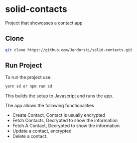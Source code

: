 # solid-contacts

Project that showcases a contact app

## Clone

```bash
git clone https://github.com/Jendorski/solid-contacts.git
```

## Run Project

To run the project use:

```bash
yarn sd or npm run sd
```

This builds the setup to Javascript and runs the app.

The app allows the following functionalities

- Create Contact, Contact is usually encrypted
- Fetch Contacts, Decrypted to show the information
- Fetch A Contact, Decrypted to show the information
- Update a contact, encrypted
- Delete a contact.
